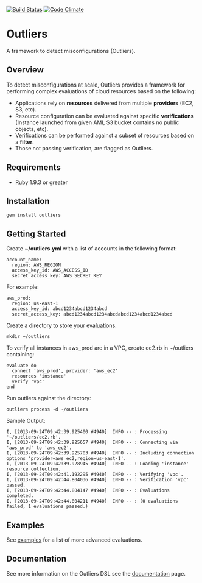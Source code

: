 [![Build Status](https://secure.travis-ci.org/brettweavnet/outliers.png)](http://travis-ci.org/brettweavnet/outliers)
[![Code Climate](https://codeclimate.com/github/brettweavnet/outliers.png)](https://codeclimate.com/github/brettweavnet/outliers)

# Outliers

A framework to detect misconfigurations (Outliers).

## Overview

To detect misconfigurations at scale, Outliers provides a framework for performing complex evaluations of cloud resources based on the following:

* Applications rely on **resources** delivered from multiple **providers** (EC2, S3, etc).
* Resource configuration can be evaluated against specific **verifications**  (Instance launched from given AMI, S3 bucket contains no public objects, etc).
* Verifications can be performed against a subset of resources based on a **filter**.
* Those not passing verification, are flagged as Outliers.

## Requirements

* Ruby 1.9.3 or greater

## Installation

    gem install outliers

## Getting Started

Create **~/outliers.yml** with a list of accounts in the following format:

    account_name:
      region: AWS_REGION
      access_key_id: AWS_ACCESS_ID
      secret_access_key: AWS_SECRET_KEY

For example:

    aws_prod:
      region: us-east-1
      access_key_id: abcd1234abcd1234abcd
      secret_access_key: abcd1234abcd1234abcdabcd1234abcd1234abcd

Create a directory to store your evaluations.

    mkdir ~/outliers

To verify all instances in aws_prod are in a VPC, create ec2.rb in ~/outliers containing:

    evaluate do
      connect 'aws_prod', provider: 'aws_ec2'
      resources 'instance'
      verify 'vpc'
    end

Run outliers against the directory:

    outliers process -d ~/outliers

Sample Output:

    I, [2013-09-24T09:42:39.925400 #4940]  INFO -- : Processing '~/outliers/ec2.rb'.
    I, [2013-09-24T09:42:39.925657 #4940]  INFO -- : Connecting via 'aws_prod' to 'aws_ec2'.
    I, [2013-09-24T09:42:39.925703 #4940]  INFO -- : Including connection options 'provider=aws_ec2,region=us-east-1'.
    I, [2013-09-24T09:42:39.928945 #4940]  INFO -- : Loading 'instance' resource collection.
    I, [2013-09-24T09:42:41.192295 #4940]  INFO -- : Verifying 'vpc'.
    I, [2013-09-24T09:42:44.804036 #4940]  INFO -- : Verification 'vpc' passed.
    I, [2013-09-24T09:42:44.804147 #4940]  INFO -- : Evaluations completed.
    I, [2013-09-24T09:42:44.804211 #4940]  INFO -- : (0 evaluations failed, 1 evaluations passed.)

## Examples

See [examples](http://www.getoutliers.com/documentation/examples) for a list of more advanced evaluations.

## Documentation

See more information on the Outliers DSL see the [documentation](http://www.getoutliers.com/documentation) page.
